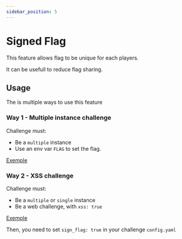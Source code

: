 ```yaml
---
sidebar_position: 5
---
```


# Signed Flag

This feature allows flag to be unique for each players.

It can be usefull to reduce flag sharing.

## Usage

The is multiple ways to use this feature

### Way 1 - Multiple instance challenge

Challenge must:
- Be a `multiple` instance
- Use an env var `FLAG` to set the flag.

[Exemple](https://github.com/PwnHubCTF/challenges/tree/main/web)

### Way 2 - XSS challenge

Challenge must:
- Be a `multiple` or `single` instance
- Be a web challenge, with `xss: true`

[Exemple](https://github.com/PwnHubCTF/challenges/tree/main/web-xss)


Then, you need to set `sign_flag: true` in your challenge `config.yaml`

